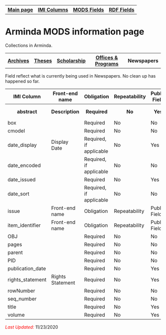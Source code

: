 <!DOCTYPE html>
<html>
<head>

</head>
<body>

<table style="width:100%">
  <tr>
    <th><a href="index.md">Main page</a></th>
	<th><a href="IMI.md">IMI Columns</a></th>
    <th><a href="MODS.md">MODS Fields</a></th>
    <th><a href="#">RDF Fields</a></th>
  </tr>
  <table>
<h1>Arminda MODS information page</h1> 
<p>Collections in Arminda.</p>
   <tr>
    <th><a href="Archives.md">Archives</a></th>
	<th><a href="Theses.md">Theses</a></th>
    <th><a href="Scholarship.md">Scholarship</a></th>
    <th><a href="Offices&Programs.md">Offices & Programs</a></th>
	<th>Newspapers</th>
  </tr>
 </table>
<p>Field reflect what is currently being used in Newspapers. No clean up has happened so far. </p>
 <table>
  <tr>
    <th>IMI Column</th>
	<th>Front-end name</th>
    <th>Obligation</th>
    <th>Repeatability</th>
	<th>Public Field</th>
	<th>Field Changes</th>
  </tr>
  <tr>
    <th>abstract</th>
	<th>Description</th>
    <th>Required</th>
    <th>No</th>
	<th>Yes</th>
	<th>May be replaced by IMI/description</th>
  </tr>
  <tr>
    <td>box</td>
	<td></td>
    <td>Required</td>
    <td>No</td>
	<td>No</td>
	<td></td>
  </tr>
  <tr>
    <td>cmodel</td>
	<td></td>
    <td>Required</td>
    <td>No</td>
	<td>No</td>
	<td></td>
  </tr>
  <tr>
    <td>date_display</td>
	<td>Display Date</td>
    <td>Required, if applicable</td>
    <td>No</td>
	<td>Yes</td>
	<td>Former name "mods_display_date</td>
  </tr>
  <tr>
    <td>date_encoded</td>
	<td></td>
    <td>Required, if applicable</td>
    <td>No</td>
	<td>No</td>
	<td>Former name "oai_harvester_date"</td>
  </tr>
  <tr>
    <td>date_issued</td>
	<td></td>
    <td>Required</td>
    <td>No</td>
	<td>Yes</td>
	<td></td>
  </tr>
  <tr>
    <td>date_sort</td>
	<td></td>
    <td>Required, if applicable</td>
    <td>No</td>
	<td>No</td>
	<td>Former name "mods_date_created_keydate"</td>
  </tr>
  <tr>
    <td>issue</td>
	<td>Front-end name</td>
    <td>Obligation</td>
    <td>Repeatability</td>
	<td>Public Field</td>
	<td>Field Changes</td>
  </tr>
  <tr>
    <td>item_identifier</td>
	<td>Front-end name</td>
    <td>Obligation</td>
    <td>Repeatability</td>
	<td>Public Field</td>
	<td>Field Changes</td>
  </tr>
  <tr>
    <td>OBJ</td>
	<td></td>
    <td>Required</td>
    <td>No</td>
	<td>No</td>
	<td></td>
  </tr>
  <tr>
    <td>pages</td>
	<td></td>
    <td>Required</td>
    <td>No</td>
	<td>No</td>
	<td></td>
  </tr>
  <tr>
    <td>parent</td>
	<td></td>
    <td>Required</td>
    <td>No</td>
	<td>No</td>
	<td></td>
  </tr>
  <tr>
    <td>PID</td>
	<td></td>
    <td>Required</td>
    <td>No</td>
	<td>No</td>
	<td></td>
  </tr>
  <tr>
    <td>publication_date</td>
	<td></td>
    <td>Required</td>
    <td>No</td>
	<td>Yes</td>
	<td></td>
  </tr>
  <tr>
    <td>rights_statement</td>
	<td>Rights Statement</td>
    <td>Required</td>
    <td>No</td>
	<td>Yes</td>
	<td>N/A</td>
  </tr>
  <tr>
    <td>rowNumber</td>
	<td></td>
    <td>Required</td>
    <td>No</td>
	<td>No</td>
	<td></td>
  </tr>
  <tr>
    <td>seq_number</td>
	<td></td>
    <td>Required</td>
    <td>No</td>
	<td>No</td>
	<td></td>
  </tr>
  <tr>
    <td>title</td>
	<td></td>
    <td>Required</td>
    <td>No</td>
	<td>Yes</td>
	<td></td>
  </tr>
  <tr>
    <td>volume</td>
	<td></td>
    <td>Required</td>
    <td>No</td>
	<td>Yes</td>
	<td></td>
  </tr>
</table>  
	<p><font color="red"><i>Last Updated: </i></font>11/23/2020</p>
</dl>
</body>
</html>